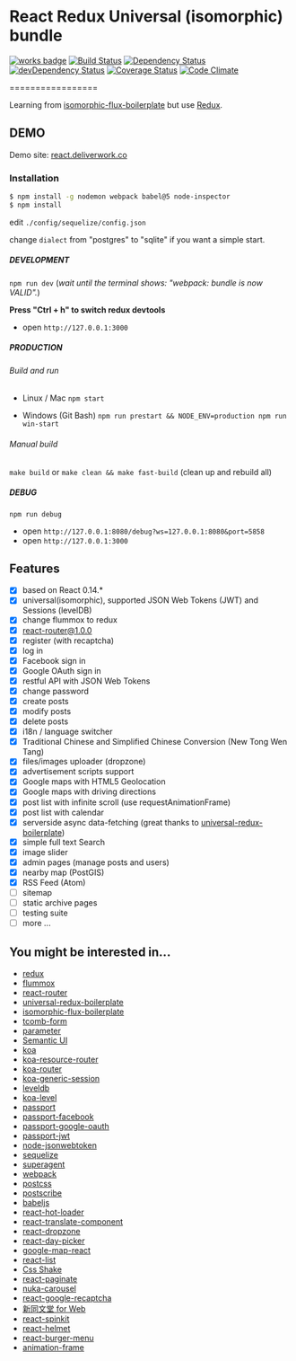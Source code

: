 # React Redux Universal (isomorphic) bundle
[![works badge](https://cdn.rawgit.com/nikku/works-on-my-machine/v0.2.0/badge.svg)](https://github.com/nikku/works-on-my-machine)
[![Build Status](https://travis-ci.org/lancetw/react-isomorphic-bundle.svg)](https://travis-ci.org/lancetw/react-isomorphic-bundle)
[![Dependency Status](https://david-dm.org/lancetw/react-isomorphic-bundle.svg)](https://david-dm.org/lancetw/react-isomorphic-bundle)
[![devDependency Status](https://david-dm.org/lancetw/react-isomorphic-bundle/dev-status.svg)](https://david-dm.org/lancetw/react-isomorphic-bundle#info=devDependencies)
[![Coverage Status](https://coveralls.io/repos/lancetw/react-isomorphic-bundle/badge.svg?branch=master)](https://coveralls.io/r/lancetw/react-isomorphic-bundle?branch=master)
[![Code Climate](https://codeclimate.com/github/lancetw/react-isomorphic-bundle/badges/gpa.svg)](https://codeclimate.com/github/lancetw/react-isomorphic-bundle)

=================

Learning from [isomorphic-flux-boilerplate](https://github.com/iam4x/isomorphic-flux-boilerplate) but use [Redux](https://github.com/gaearon/redux).

## DEMO

Demo site: [react.deliverwork.co](http://react.deliverwork.co)

### Installation

```bash
$ npm install -g nodemon webpack babel@5 node-inspector
$ npm install
```

edit `./config/sequelize/config.json`

change `dialect` from "postgres" to "sqlite" if you want a simple start.

##### DEVELOPMENT

`npm run dev` (*wait until the terminal shows: "webpack: bundle is now VALID".*)

**Press "Ctrl + h" to switch redux devtools**

* open `http://127.0.0.1:3000`

##### PRODUCTION

###### Build and run

* Linux / Mac
`npm start`

* Windows (Git Bash)
`npm run prestart && NODE_ENV=production npm run win-start`

###### Manual build

`make build`
or `make clean && make fast-build` (clean up and rebuild all)

##### DEBUG

`npm run debug`

* open `http://127.0.0.1:8080/debug?ws=127.0.0.1:8080&port=5858`
* open `http://127.0.0.1:3000`

## Features

- [x] based on React 0.14.*
- [x] universal(isomorphic), supported JSON Web Tokens (JWT) and Sessions (levelDB)
- [x] change flummox to redux
- [x] react-router@1.0.0
- [x] register (with recaptcha)
- [x] log in
- [x] Facebook sign in
- [x] Google OAuth sign in
- [x] restful API with JSON Web Tokens
- [x] change password
- [x] create posts
- [x] modify posts
- [x] delete posts
- [x] i18n / language switcher
- [x] Traditional Chinese and Simplified Chinese Conversion (New Tong Wen Tang)
- [x] files/images uploader (dropzone)
- [x] advertisement scripts support
- [x] Google maps with HTML5 Geolocation
- [x] Google maps with driving directions
- [x] post list with infinite scroll (use requestAnimationFrame)
- [x] post list with calendar
- [x] serverside async data-fetching (great thanks to [universal-redux-boilerplate](https://github.com/savemysmartphone/universal-redux-boilerplate))
- [x] simple full text Search
- [x] image slider
- [x] admin pages (manage posts and users)
- [x] nearby map (PostGIS)
- [x] RSS Feed (Atom)
- [ ] sitemap
- [ ] static archive pages
- [ ] testing suite
- [ ] more ...

## You might be interested in...

* [redux](https://github.com/gaearon/redux)
* [flummox](https://github.com/acdlite/flummox)
* [react-router](https://github.com/rackt/react-router)
* [universal-redux-boilerplate](https://github.com/savemysmartphone/universal-redux-boilerplate)
* [isomorphic-flux-boilerplate](https://github.com/iam4x/isomorphic-flux-boilerplate)
* [tcomb-form](https://github.com/gcanti/tcomb-form)
* [parameter](https://github.com/node-modules/parameter)
* [Semantic UI](http://semantic-ui.com/)
* [koa](https://github.com/koajs/koa)
* [koa-resource-router](https://github.com/alexmingoia/koa-resource-router)
* [koa-router](https://github.com/alexmingoia/koa-router)
* [koa-generic-session](https://github.com/koajs/generic-session)
* [leveldb](https://github.com/google/leveldb)
* [koa-level](https://github.com/purposeindustries/koa-level)
* [passport](https://github.com/jaredhanson/passport)
* [passport-facebook](https://github.com/jaredhanson/passport-facebook)
* [passport-google-oauth](https://github.com/jaredhanson/passport-google-oauth)
* [passport-jwt](https://github.com/themikenicholson/passport-jwt)
* [node-jsonwebtoken](https://github.com/auth0/node-jsonwebtoken)
* [sequelize](https://github.com/sequelize/sequelize)
* [superagent](https://github.com/visionmedia/superagent)
* [webpack](https://github.com/webpack/webpack)
* [postcss](https://github.com/postcss/postcss)
* [postscribe](https://github.com/krux/postscribe)
* [babeljs](https://github.com/babel/babel)
* [react-hot-loader](https://github.com/gaearon/react-hot-loader)
* [react-translate-component](https://github.com/martinandert/react-translate-component)
* [react-dropzone](https://github.com/paramaggarwal/react-dropzone)
* [react-day-picker](https://github.com/gpbl/react-day-picker)
* [google-map-react](https://github.com/istarkov/google-map-react)
* [react-list](https://github.com/orgsync/react-list)
* [Css Shake](http://elrumordelaluz.github.io/csshake/)
* [react-paginate](https://github.com/AdeleD/react-paginate)
* [nuka-carousel](https://github.com/kenwheeler/nuka-carousel)
* [react-google-recaptcha](https://github.com/dozoisch/react-google-recaptcha)
* [新同文堂 for Web](http://tongwen.openfoundry.org)
* [react-spinkit](https://github.com/KyleAMathews/react-spinkit)
* [react-helmet](https://github.com/nfl/react-helmet)
* [react-burger-menu](http://negomi.github.io/react-burger-menu/)
* [animation-frame](https://github.com/kof/animation-frame)
